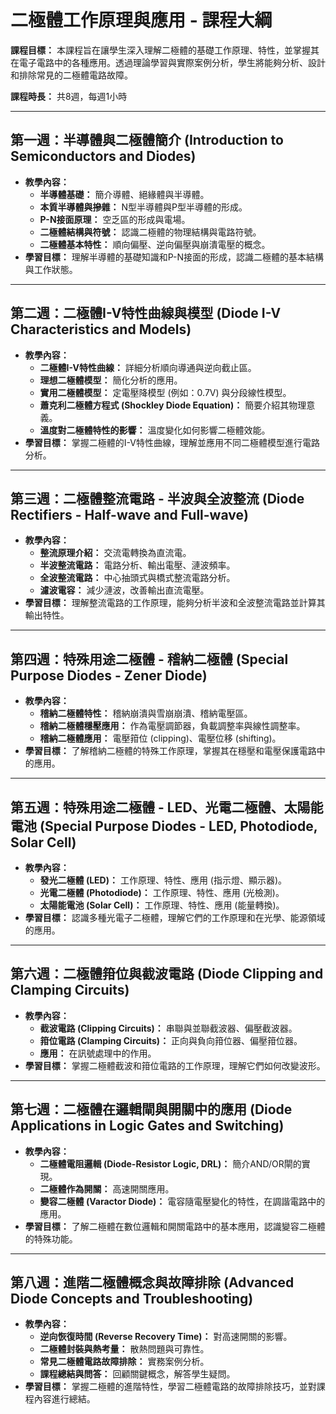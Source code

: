 # 二極體工作原理與應用 - 課程大綱

**課程目標：** 本課程旨在讓學生深入理解二極體的基礎工作原理、特性，並掌握其在電子電路中的各種應用。透過理論學習與實際案例分析，學生將能夠分析、設計和排除常見的二極體電路故障。

**課程時長：** 共8週，每週1小時

---

## **第一週：半導體與二極體簡介 (Introduction to Semiconductors and Diodes)**

*   **教學內容：**
    *   **半導體基礎：** 簡介導體、絕緣體與半導體。
    *   **本質半導體與摻雜：** N型半導體與P型半導體的形成。
    *   **P-N接面原理：** 空乏區的形成與電場。
    *   **二極體結構與符號：** 認識二極體的物理結構與電路符號。
    *   **二極體基本特性：** 順向偏壓、逆向偏壓與崩潰電壓的概念。
*   **學習目標：** 理解半導體的基礎知識和P-N接面的形成，認識二極體的基本結構與工作狀態。

---

## **第二週：二極體I-V特性曲線與模型 (Diode I-V Characteristics and Models)**

*   **教學內容：**
    *   **二極體I-V特性曲線：** 詳細分析順向導通與逆向截止區。
    *   **理想二極體模型：** 簡化分析的應用。
    *   **實用二極體模型：** 定電壓降模型 (例如：0.7V) 與分段線性模型。
    *   **蕭克利二極體方程式 (Shockley Diode Equation)：** 簡要介紹其物理意義。
    *   **溫度對二極體特性的影響：** 溫度變化如何影響二極體效能。
*   **學習目標：** 掌握二極體的I-V特性曲線，理解並應用不同二極體模型進行電路分析。

---

## **第三週：二極體整流電路 - 半波與全波整流 (Diode Rectifiers - Half-wave and Full-wave)**

*   **教學內容：**
    *   **整流原理介紹：** 交流電轉換為直流電。
    *   **半波整流電路：** 電路分析、輸出電壓、漣波頻率。
    *   **全波整流電路：** 中心抽頭式與橋式整流電路分析。
    *   **濾波電容：** 減少漣波，改善輸出直流電壓。
*   **學習目標：** 理解整流電路的工作原理，能夠分析半波和全波整流電路並計算其輸出特性。

---

## **第四週：特殊用途二極體 - 稽納二極體 (Special Purpose Diodes - Zener Diode)**

*   **教學內容：**
    *   **稽納二極體特性：** 稽納崩潰與雪崩崩潰、稽納電壓區。
    *   **稽納二極體穩壓應用：** 作為電壓調節器，負載調整率與線性調整率。
    *   **稽納二極體應用：** 電壓箝位 (clipping)、電壓位移 (shifting)。
*   **學習目標：** 了解稽納二極體的特殊工作原理，掌握其在穩壓和電壓保護電路中的應用。

---

## **第五週：特殊用途二極體 - LED、光電二極體、太陽能電池 (Special Purpose Diodes - LED, Photodiode, Solar Cell)**

*   **教學內容：**
    *   **發光二極體 (LED)：** 工作原理、特性、應用 (指示燈、顯示器)。
    *   **光電二極體 (Photodiode)：** 工作原理、特性、應用 (光檢測)。
    *   **太陽能電池 (Solar Cell)：** 工作原理、特性、應用 (能量轉換)。
*   **學習目標：** 認識多種光電子二極體，理解它們的工作原理和在光學、能源領域的應用。

---

## **第六週：二極體箝位與截波電路 (Diode Clipping and Clamping Circuits)**

*   **教學內容：**
    *   **截波電路 (Clipping Circuits)：** 串聯與並聯截波器、偏壓截波器。
    *   **箝位電路 (Clamping Circuits)：** 正向與負向箝位器、偏壓箝位器。
    *   **應用：** 在訊號處理中的作用。
*   **學習目標：** 掌握二極體截波和箝位電路的工作原理，理解它們如何改變波形。

---

## **第七週：二極體在邏輯閘與開關中的應用 (Diode Applications in Logic Gates and Switching)**

*   **教學內容：**
    *   **二極體電阻邏輯 (Diode-Resistor Logic, DRL)：** 簡介AND/OR閘的實現。
    *   **二極體作為開關：** 高速開關應用。
    *   **變容二極體 (Varactor Diode)：** 電容隨電壓變化的特性，在調諧電路中的應用。
*   **學習目標：** 了解二極體在數位邏輯和開關電路中的基本應用，認識變容二極體的特殊功能。

---

## **第八週：進階二極體概念與故障排除 (Advanced Diode Concepts and Troubleshooting)**

*   **教學內容：**
    *   **逆向恢復時間 (Reverse Recovery Time)：** 對高速開關的影響。
    *   **二極體封裝與熱考量：** 散熱問題與可靠性。
    *   **常見二極體電路故障排除：** 實務案例分析。
    *   **課程總結與問答：** 回顧關鍵概念，解答學生疑問。
*   **學習目標：** 掌握二極體的進階特性，學習二極體電路的故障排除技巧，並對課程內容進行總結。
